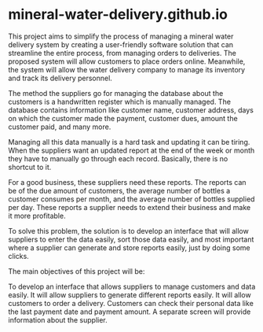 # mineral-water-delivery.github.io
This project aims to simplify the process of managing a mineral water delivery system by creating a user-friendly software solution that can streamline the entire process, from managing orders to deliveries. The proposed system will allow customers to place orders online. Meanwhile, the system will allow the water delivery company to manage its inventory and track its delivery personnel.

The method the suppliers go for managing the database about the customers is a handwritten register which is manually managed. The database contains information like customer name, customer address, days on which the customer made the payment, customer dues, amount the customer paid, and many more.

Managing all this data manually is a hard task and updating it can be tiring. When the suppliers want an updated report at the end of the week or month they have to manually go through each record. Basically, there is no shortcut to it. 

For a good business, these suppliers need these reports. The reports can be of the due amount of customers, the average number of bottles a customer consumes per month, and the average number of bottles supplied per day. These reports a supplier needs to extend their business and make it more profitable. 

To solve this problem, the solution is to develop an interface that will allow suppliers to enter the data easily, sort those data easily, and most important where a supplier can generate and store reports easily, just by doing some clicks.

The main objectives of this project will be:

To develop an interface that allows suppliers to manage customers and data easily.
 It will allow suppliers to generate different reports easily.
It will allow customers to order a delivery.
Customers can check their personal data like the last payment date and payment amount.
A separate screen will provide information about the supplier.


